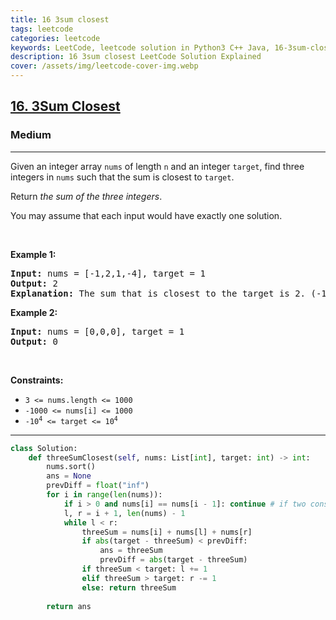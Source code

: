 ```yaml
---
title: 16 3sum closest
tags: leetcode
categories: leetcode
keywords: LeetCode, leetcode solution in Python3 C++ Java, 16-3sum-closest solution
description: 16 3sum closest LeetCode Solution Explained
cover: /assets/img/leetcode-cover-img.webp
---
```





<h2><a href="https://leetcode.com/problems/3sum-closest/">16. 3Sum Closest</a></h2><h3>Medium</h3><hr><div><p>Given an integer array <code>nums</code> of length <code>n</code> and an integer <code>target</code>, find three integers in <code>nums</code> such that the sum is closest to <code>target</code>.</p>

<p>Return <em>the sum of the three integers</em>.</p>

<p>You may assume that each input would have exactly one solution.</p>

<p>&nbsp;</p>
<p><strong>Example 1:</strong></p>

<pre><strong>Input:</strong> nums = [-1,2,1,-4], target = 1
<strong>Output:</strong> 2
<strong>Explanation:</strong> The sum that is closest to the target is 2. (-1 + 2 + 1 = 2).
</pre>

<p><strong>Example 2:</strong></p>

<pre><strong>Input:</strong> nums = [0,0,0], target = 1
<strong>Output:</strong> 0
</pre>

<p>&nbsp;</p>
<p><strong>Constraints:</strong></p>

<ul>
	<li><code>3 &lt;= nums.length &lt;= 1000</code></li>
	<li><code>-1000 &lt;= nums[i] &lt;= 1000</code></li>
	<li><code>-10<sup>4</sup> &lt;= target &lt;= 10<sup>4</sup></code></li>
</ul>
</div>

---




```python
class Solution:
    def threeSumClosest(self, nums: List[int], target: int) -> int:
        nums.sort()
        ans = None
        prevDiff = float("inf")
        for i in range(len(nums)):
            if i > 0 and nums[i] == nums[i - 1]: continue # if two consecutive elelments are same then for the first same nums[i] < l < r one res if added. so no need to add same repeted res.
            l, r = i + 1, len(nums) - 1
            while l < r:
                threeSum = nums[i] + nums[l] + nums[r]
                if abs(target - threeSum) < prevDiff: 
                    ans = threeSum
                    prevDiff = abs(target - threeSum)
                if threeSum < target: l += 1
                elif threeSum > target: r -= 1
                else: return threeSum
        
        return ans
                
```

